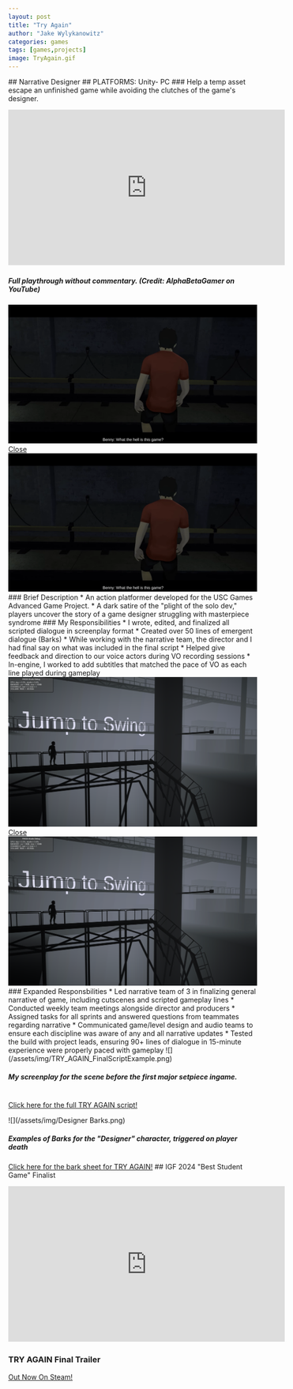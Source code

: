 ```yaml
---
layout: post
title: "Try Again"
author: "Jake Wylykanowitz"
categories: games
tags: [games,projects]
image: TryAgain.gif
---
```

<link href="path/to/lightbox.css" rel="stylesheet" />
## Narrative Designer
## PLATFORMS: Unity- PC
### Help a temp asset escape an unfinished game while avoiding the clutches of the game's designer.
<p align = "center"><iframe width="560" height="315" src="https://www.youtube.com/embed/b2c8enoeqMI" title="TRY AGAIN - Nolan North Stars as a Test Character in an Unfinished Sci-Fi Parkour Adventure!" frameborder="0" allow="accelerometer; autoplay; clipboard-write; encrypted-media; gyroscope; picture-in-picture; web-share" allowfullscreen></iframe></p>
<p align = "center"><h5> Full playthrough without commentary. (Credit: AlphaBetaGamer on YouTube)</h5></p>
<a href ="#dimmed-background"><img src = "/assets/img/TryAgainCutscene.png" class="clickable-image"></a>
<div class="dimmed-background" id="dimmed-background">
  <a href="#" class="close-button">Close</a>
  <img src="/assets/img/TryAgainCutscene.png" alt="Expanded Image" id="lightbox-image">
</div>
### Brief Description
* An action platformer developed for the USC Games Advanced Game Project.
* A dark satire of the "plight of the solo dev," players uncover the story of a game designer struggling with masterpiece syndrome
### My Responsibilities
* I wrote, edited, and finalized all scripted dialogue in screenplay format
* Created over 50 lines of emergent dialogue (Barks)
* While working with the narrative team, the director and I had final say on what was included in the final script
* Helped give feedback and direction to our voice actors during VO recording sessions
* In-engine, I worked to add subtitles that matched the pace of VO as each line played during gameplay
<a href ="#dimmed-background"><img src = "/assets/img/gameplay example try again.png" class="clickable-image"></a>
<div class="dimmed-background" id="dimmed-background">
  <a href="#" class="close-button">Close</a>
  <img src="/assets/img/gameplay example try again.png" alt="Expanded Image" id="lightbox-image">
</div>
### Expanded Responsbilities
* Led narrative team of 3 in finalizing general narrative of game, including cutscenes and scripted gameplay lines
* Conducted weekly team meetings alongside director and producers
* Assigned tasks for all sprints and answered questions from teammates regarding narrative
* Communicated game/level design and audio teams to ensure each discipline was aware of any and all narrative updates
* Tested the build with project leads, ensuring 90+ lines of dialogue in 15-minute experience were properly paced with gameplay
![](/assets/img/TRY_AGAIN_FinalScriptExample.png)<br>
<p align = "center"><h5> My screenplay for the scene before the first major setpiece ingame.</h5><br>
<a href= "/assets/img/Try_Again_Script.pdf" target="_blank">Click here for the full TRY AGAIN script!</a></p>
![](/assets/img/Designer Barks.png)
<p align = "center"> <h5> Examples of Barks for the "Designer" character, triggered on player death</h5></p>
<a href = "https://docs.google.com/spreadsheets/d/1gY8qus4hj5r4g5D-Eqc1g7JJbMV9c2VbdTYoJKEcDJc/edit?usp=sharing" target = "_blank">Click here for the bark sheet for TRY AGAIN!</a>
## IGF 2024 "Best Student Game" Finalist
<p align = "center"><iframe width="560" height="315" src="https://www.youtube.com/embed/KzFYLFumL9Y?si=h3XEa0J0tdAt-t97" title="YouTube video player" frameborder="0" allow="accelerometer; autoplay; clipboard-write; encrypted-media; gyroscope; picture-in-picture; web-share" allowfullscreen></iframe></p>
<p align = "center"><h3>TRY AGAIN Final Trailer</h3></p>
<a href = "https://store.steampowered.com/app/2448340/TRY_AGAIN/" target="_blank">Out Now On Steam!</a>
<script>
document.addEventListener("DOMContentLoaded", function() {
  var lightbox = document.getElementById("dimmed-background");
  var images = document.querySelectorAll(".clickable-image");
  var lightboxImage = document.querySelector(".lightbox-image");

  images.forEach(function(image) {
    image.addEventListener("click", function() {
      lightbox.style.display = "flex";
      lightboxImage.src = this.src;
    });
  });

  lightbox.addEventListener("click", function(event) {
    if (event.target === lightbox) {
      lightbox.style.display = "none";
    }
  });
});
</script>
